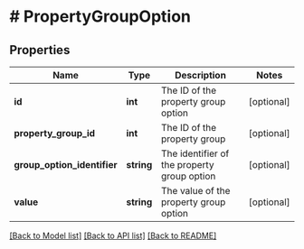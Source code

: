 # # PropertyGroupOption

## Properties

Name | Type | Description | Notes
------------ | ------------- | ------------- | -------------
**id** | **int** | The ID of the property group option | [optional] 
**property_group_id** | **int** | The ID of the property group | [optional] 
**group_option_identifier** | **string** | The identifier of the property group option | [optional] 
**value** | **string** | The value of the property group option | [optional] 

[[Back to Model list]](../../README.md#documentation-for-models) [[Back to API list]](../../README.md#documentation-for-api-endpoints) [[Back to README]](../../README.md)


